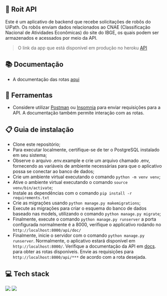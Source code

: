 
## 🤖 Roit API

Este é um aplicativo de backend que recebe solicitações de robôs do UiPath. Os robôs enviam dados relacionados ao CNAE (Classificação Nacional de Atividades Econômicas) do site do IBGE, os quais podem ser armazenados e acessados por meio da API.

> O link da app que está disponível em produção no heroku [API](https://roit.herokuapp.com/api/docs/) 

> 
## 📚 Documentação 
- A documentação das rotas [aqui](https://roit.herokuapp.com/api/docs/) 
## :toolbox: Ferramentas

- Considere utilizar [Postman](https://www.postman.com/downloads/) ou [Insomnia](https://insomnia.rest/download) para enviar requisições para a API. A documentação também permite interação com as rotas.


## 📋 Guia de instalação

- Clone este repositório;
- Para executar localmente, certifique-se de ter o PostgreSQL instalado em seu sistema;
- Observe o arquivo .env.example e crie um arquivo chamado .env, fornecendo as variáveis de ambiente necessárias para que o aplicativo possa se conectar ao banco de dados;
- Crie um ambiente virtual executando o comando `python -m venv venv`;
- Ative o ambiente virtual executando o comando `source venv/bin/activate`;
- Instale as dependências com o comando `pip install -r requirements.txt`
- Crie as migrações usando `python manage.py makemigrations`;
- Execute as migrações para criar o esquema do banco de dados baseado nas models, utilizando o comando `python manage.py migrate`;
- Finalmente, execute o comando `python manage.py runserver` a porta configurada normalmente é a 8000, verifique o applicativo rodando no `http://localhost:8000/api/doc/`
- Finalmente, inicie o servidor com o comando `python manage.py runserver`. Normalmente, o aplicativo estará disponível em `http://localhost:8000/`. Verifique a documentação da API em [docs](https://roit.herokuapp.com/api/docs/). para obter as rotas disponíveis. Envie as requisições para `http://localhost:8000/api/***` de acordo com a rota desejada. 

## 💻 Tech stack

  <img src="https://img.shields.io/badge/Django-092E20?style=for-the-badge&logo=django&logoColor=green" /> <img src="https://img.shields.io/badge/PostgreSQL-316192?style=for-the-badge&logo=postgresql&logoColor=white" /> 
  




